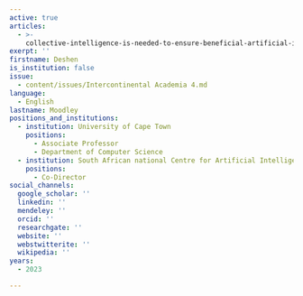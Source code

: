 ```yaml
---
active: true
articles:
  - >-
    collective-intelligence-is-needed-to-ensure-beneficial-artificial-intelligence
exerpt: ''
firstname: Deshen
is_institution: false
issue:
  - content/issues/Intercontinental Academia 4.md
language:
  - English
lastname: Moodley
positions_and_institutions:
  - institution: University of Cape Town
    positions:
      - Associate Professor
      - Department of Computer Science
  - institution: South African national Centre for Artificial Intelligence Research
    positions:
      - Co-Director
social_channels:
  google_scholar: ''
  linkedin: ''
  mendeley: ''
  orcid: ''
  researchgate: ''
  website: ''
  webstwitterite: ''
  wikipedia: ''
years:
  - 2023

---
```

